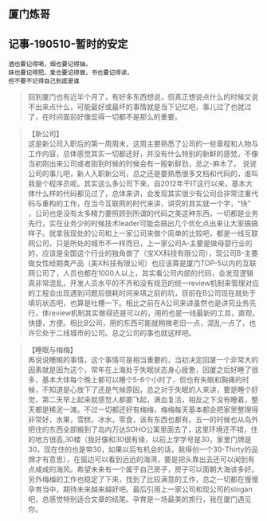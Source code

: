 ## 厦门炼哥
## 记事-190510-暂时的安定
```
酒也要记得喝，烟也要记得抽，
妹也要记得把，爱也要记得做，书也要记得读，
但不要不记得自己到底是谁
```

> 回到厦门也有近半个月了，有好多东西想说，但真正想说点什么的时候又说不出来点什么，可能最好或最坏的事情就是当下记忆吧，事儿过了也就过了，在时间面前好像显得一切都不是那么的重要。

> 【新公司】<br>
> 这是新公司入职后的第一周周末，这周主要熟悉了公司的一些章程和人物与工作内容，总体感觉其实一切都还好，并没有什么特别的新鲜的感觉，不像当初刚出来公司或者刚到时候的时候会有一股新鲜劲，总之-麻木了。 说说公司的事儿吧，新人入职新公司，总之还是要熟悉很多文档和代码的，谁叫我是个程序员呢。其实这么多公司下来，自2012年干IT这行以来，基本大体什么样的代码都见过了，总体来讲，会发现其实很少有公司会非常注重代码与重构的工作，在当今互联网的时代来讲，讲究的其实就一个字，“快” ，公司也是没有太多精力要照顾到所谓的代码之美这种东西，一切都是业务先行，实在业务少的时候技术leader可能会搞出几个优化点出来让大家搞搞样子。就拿我现处的公司和上一家公司来做个简单的比较吧，都是一线互联网公司，只是所处的城市不一样而已，上一家公司A-主要是做母婴行业的的，应该是全国这个行业的独角兽了（宝XX科技有限公司），现公司B-主要做女性经期类产品（美X科技有限公司）也应该算是厦门TOP-5以内的互联网公司了，人员也都在1000人以上，其实看公司内部的代码，会发现逻辑真非常混乱，开发人员水平的不齐和没有规范的统一review机制来管理对应的工程会出现遇到问题后很耗时间来填之前的坑，目前在B公司现在就处于填坑状态吧，也算是吐槽一下。相比之前在A公司来讲虽然也是讲究业务先行，体review机制其实做得还是可以的，用的也是一线最新的工具，直观，快捷，方便。相比B公司，用的东西可能就稍微老旧一点，混乱一点了，也许它处于二线城市的公司。总之公司的事也就这样吧。

> 【睡眠与梅梅】<br>
> 再说说睡眠的事情，这个事情可是相当重要的，当初决定回厦一个非常大的因素就是因为这个，常年在上海处于失眠状态身心疲惫，回厦之后好睡了很多，基本大体每个晚上都可以睡个5-6个小时了，但也有失眠和胸痛的时候，不知道是心放下了还是气候原因，总之对于失眠的人来讲，要是睡个好觉，第二天早上起来就感觉人都要飞起，满血复活，相反之下没有睡着，整天都是稀泥一滩。不过一切都还好有梅梅，梅梅每天基本都会把家里整理得非常好，水果，雪糕，冰水，零食，该有东西也都有。五一的时候也从岛外把住的东西全部搬到了岛内万达SOHO公寓里面去了，这里环境还不错，住的地方很高,30楼（我好像和30很有缘，以前上学学号是30，家里门牌是30，现在住的也是带30，如果以后有机会的话，我得创一个30-Thirty的品牌才有意思），在窗边可以看到远远的海湾，要是把头靠出去还可以闻到有点咸咸的海风。希望未来有一个属于自己房子，房子可以面朝大海该多好。另外梅梅的工作也稳定了下来，找到了比较满意的工作，总之一切都在慢慢孕育当中，期待未来越来越好吧。最后引用上一家公司和现公司的slogan吧，总感觉特别适合文章的结尾。孕育是一场最美的旅行，我在厦门遇见你。
